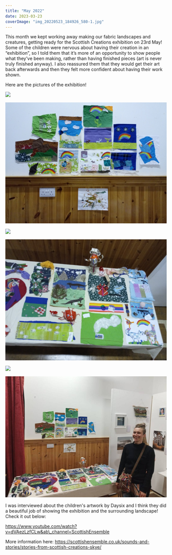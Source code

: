 ```yaml
---
title: "May 2022"
date: 2023-03-23
coverImage: "img_20220523_184926_580-1.jpg"
---
```


This month we kept working away making our fabric landscapes and creatures, getting ready for the Scottish Creations exhibition on 23rd May! Some of the children were nervous about having their creation in an “exhibition”, so I told them that it’s more of an opportunity to show people what they’ve been making, rather than having finished pieces (art is never truly finished anyway). I also reassured them that they would get their art back afterwards and then they felt more confident about having their work shown.

Here are the pictures of the exhibition!

![](images/img_20220523_184847_413.jpg)

![](images/img_20220523_184856_297.jpg)

![](images/img_20220523_184918_557.jpg)

![](images/img_20220523_184911_274.jpg)

![](images/img_20220523_184926_580.jpg)

![](images/img-20220523-wa0013.jpg)

I was interviewed about the children's artwork by Daysix and I think they did a beautiful job of showing the exhibition and the surrounding landscape! Check it out below:

https://www.youtube.com/watch?v=dVAezLzfCLw&ab\_channel=ScottishEnsemble

More information here: https://scottishensemble.co.uk/sounds-and-stories/stories-from-scottish-creations-skye/
